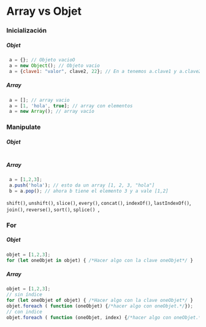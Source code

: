 #  Array vs Objet

### Inicialización

##### Objet

```js
 a = {}; // Objeto vacioO
 a = new Object(); // Objeto vacio
 a = {clave1: "valor", clave2, 22}; // En a tenemos a.clave1 y a.clave2 con valores "valor" y 22 respectivamente
```

##### Array

```js
 a = []; // array vacio
 a = [1, 'hola', true]; // array con elementos
 a = new Array(); // array vacío
```

### Manipulate

##### Objet

```js

```

##### Array

```js
 a = [1,2,3];
 a.push('hola'); // esto da un array [1, 2, 3, "hola"]
 b = a.pop(); // ahora b tiene el elemento 3 y a vale [1,2]
```

`shift()`, `unshift()`, `slice()`, `every()`, `concat()`, `indexOf()`, `lastIndexOf()`, `join()`, `reverse()`, `sort()`, `splice() `, 

### For

##### Objet

```js
objet = [1,2,3];
for (let oneObjet in objet) { /*Hacer algo con la clave oneObjet*/ }
```

##### Array

```js
objet = [1,2,3];
// sin índice
for (let oneObjet of objet) { /*Hacer algo con la clave oneObjet*/ }
objet.foreach ( function (oneObjet) {/*hacer algo con oneObjet.*/});
// con indice
objet.foreach ( function (oneObjet, index) {/*hacer algo con oneObjet.*/});
```



